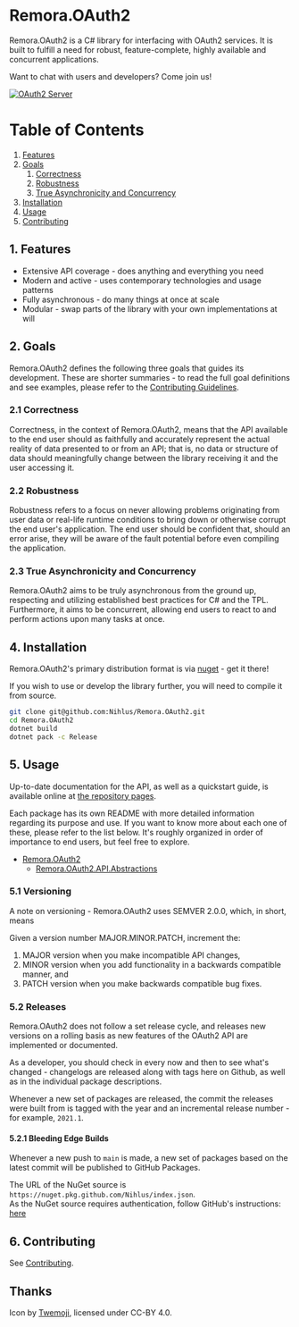 Remora.OAuth2
==============

Remora.OAuth2 is a C# library for interfacing with OAuth2 services. It is built
to fulfill a need for robust, feature-complete, highly available and concurrent 
applications.

Want to chat with users and developers? Come join us!

[![OAuth2 Server][5]][4] 

# Table of Contents
1. [Features](#1-features)
2. [Goals](#2-goals)
    1. [Correctness](#21-correctness)
    2. [Robustness](#22-robustness)
    3. [True Asynchronicity and Concurrency](#23-true-asynchronicity-and-concurrency)
3. [Installation](#4-installation)
4. [Usage](#5-usage)
5. [Contributing](.github/CONTRIBUTING.md)

## 1. Features
  * Extensive API coverage - does anything and everything you need
  * Modern and active - uses contemporary technologies and usage patterns
  * Fully asynchronous - do many things at once at scale
  * Modular - swap parts of the library with your own implementations at will

## 2. Goals
Remora.OAuth2 defines the following three goals that guides its development. 
These are shorter summaries - to read the full goal definitions and see 
examples, please refer to the [Contributing Guidelines][2].

### 2.1 Correctness
Correctness, in the context of Remora.OAuth2, means that the API available to 
the end user should as faithfully and accurately represent the actual reality of
data presented to or from an API; that is, no data or structure of data should 
meaningfully change between the library receiving it and the user accessing it.

### 2.2 Robustness
Robustness refers to a focus on never allowing problems originating from user 
data or real-life runtime conditions to bring down or otherwise corrupt the end 
user's application. The end user should be confident that, should an error 
arise, they will be aware of the fault potential before even compiling the 
application.

### 2.3 True Asynchronicity and Concurrency
Remora.OAuth2 aims to be truly asynchronous from the ground up, respecting and
utilizing established best practices for C# and the TPL. Furthermore, it aims to
be concurrent, allowing end users to react to and perform actions upon many 
tasks at once.

## 4. Installation
Remora.OAuth2's primary distribution format is via [nuget][3] - get it there!

If you wish to use or develop the library further, you will need to compile it 
from source.

```bash
git clone git@github.com:Nihlus/Remora.OAuth2.git
cd Remora.OAuth2
dotnet build
dotnet pack -c Release
```

## 5. Usage
Up-to-date documentation for the API, as well as a quickstart guide, is 
available online at [the repository pages][1].

Each package has its own README with more detailed information regarding its 
purpose and use. If you want to know more about each one of these, please refer
to the list below. It's roughly organized in order of importance to end users, 
but feel free to explore.

  * [Remora.OAuth2](Remora.OAuth2/README.md)
    * [Remora.OAuth2.API.Abstractions](Remora.OAuth2.Abstractions/README.md)

### 5.1 Versioning
A note on versioning - Remora.OAuth2 uses SEMVER 2.0.0, which, in short, means

Given a version number MAJOR.MINOR.PATCH, increment the:

  1. MAJOR version when you make incompatible API changes,
  2. MINOR version when you add functionality in a backwards compatible manner,
     and
  3. PATCH version when you make backwards compatible bug fixes.

### 5.2 Releases
Remora.OAuth2 does not follow a set release cycle, and releases new versions 
on a rolling basis as new features of the OAuth2 API are implemented or 
documented.

As a developer, you should check in every now and then to see what's changed - 
changelogs are released along with tags here on Github, as well as in the 
individual package descriptions.

Whenever a new set of packages are released, the commit the releases were built 
from is tagged with the year and an incremental release number - for example,
`2021.1`.

#### 5.2.1 Bleeding Edge Builds
Whenever a new push to `main` is made, a new set of packages based on the 
latest commit will be published to GitHub Packages.

The URL of the NuGet source is `https://nuget.pkg.github.com/Nihlus/index.json`.  
As the NuGet source requires authentication, follow GitHub's instructions: [here][9]

## 6. Contributing
See [Contributing][2].

## Thanks
Icon by [Twemoji][6], licensed under CC-BY 4.0.

[1]: https://nihlus.github.io/Remora.OAuth2/
[2]: .github/CONTRIBUTING.md
[3]: https://www.nuget.org/packages/Remora.OAuth2/
[4]: https://discord.gg/tRJbg8HNdt
[5]: https://img.shields.io/static/v1?label=Chat&message=on%20Discord&color=7289da&logo=Discord
[6]: https://twemoji.twitter.com/
[8]: https://github.com/Nihlus?tab=packages&repo_name=Remora.OAuth2
[9]: https://docs.github.com/en/packages/working-with-a-github-packages-registry/working-with-the-nuget-registry#authenticating-to-github-packages
